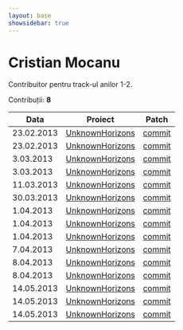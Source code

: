 ```yaml
---
layout: base
showsidebar: true
---
```


# Cristian Mocanu

Contribuitor pentru track-ul anilor 1-2.

Contribuții: **8**

|Data |Proiect | Patch |
|-----|--------|-------|
|23.02.2013|[UnknownHorizons][unknownhorizons]|[commit](https://github.com/unknown-horizons/unknown-horizons/pull/2033)|
|23.02.2013|[UnknownHorizons][unknownhorizons]|[commit](https://github.com/unknown-horizons/unknown-horizons/pull/2033 )|
| 3.03.2013|[UnknownHorizons][unknownhorizons]|[commit](https://github.com/unknown-horizons/unknown-horizons/pull/2034)|
| 3.03.2013|[UnknownHorizons][unknownhorizons]|[commit](https://github.com/unknown-horizons/unknown-horizons/pull/2035)|
|11.03.2013|[UnknownHorizons][unknownhorizons]|[commit](https://github.com/unknown-horizons/unknown-horizons/pull/2036)|
|30.03.2013|[UnknownHorizons][unknownhorizons]|[commit](https://github.com/unknown-horizons/unknown-horizons/pull/2044)|
| 1.04.2013|[UnknownHorizons][unknownhorizons]|[commit](https://github.com/unknown-horizons/unknown-horizons/pull/2061)|
| 1.04.2013|[UnknownHorizons][unknownhorizons]|[commit](https://github.com/unknown-horizons/unknown-horizons/pull/2060)|
| 1.04.2013|[UnknownHorizons][unknownhorizons]|[commit](https://github.com/unknown-horizons/unknown-horizons/pull/2059)|
| 7.04.2013|[UnknownHorizons][unknownhorizons]|[commit](https://github.com/unknown-horizons/unknown-horizons/pull/2070)|
| 8.04.2013|[UnknownHorizons][unknownhorizons]|[commit](https://github.com/unknown-horizons/unknown-horizons/pull/2094)|
| 8.04.2013|[UnknownHorizons][unknownhorizons]|[commit](https://github.com/unknown-horizons/unknown-horizons/pull/2096)|
|14.05.2013|[UnknownHorizons][unknownhorizons]|[commit](https://github.com/unknown-horizons/unknown-horizons/pull/2100)|
|14.05.2013|[UnknownHorizons][unknownhorizons]|[commit](https://github.com/unknown-horizons/unknown-horizons/pull/2101)|
|14.05.2013|[UnknownHorizons][unknownhorizons]|[commit](https://github.com/unknown-horizons/unknown-horizons/pull/2102)|


[unknownhorizons]: http://www.unknown-horizons.org/ "Unknown Horizons"
